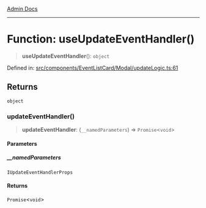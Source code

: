 [Admin Docs](/)

***

# Function: useUpdateEventHandler()

> **useUpdateEventHandler**(): `object`

Defined in: [src/components/EventListCard/Modal/updateLogic.ts:61](https://github.com/PalisadoesFoundation/talawa-admin/blob/main/src/components/EventListCard/Modal/updateLogic.ts#L61)

## Returns

`object`

### updateEventHandler()

> **updateEventHandler**: (`__namedParameters`) => `Promise`\<`void`\>

#### Parameters

##### \_\_namedParameters

`IUpdateEventHandlerProps`

#### Returns

`Promise`\<`void`\>
